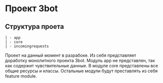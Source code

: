 # Проект 3bot
## Структура проета
```
| - app
| - core
| - incomingrequests
```
Проект на данный момент в разрабоке. Из себя представляет доработку монолитного проекта 3bot. 
Модуль app не представлен, так как содержит чувствительные данные.
В модуле core представлены все общие ресурсы и классы. Остальные модули будут преставлять из себя feature module.
